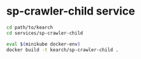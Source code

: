 # sp-crawler-child service

```sh
cd path/to/kearch
cd services/sp-crawler-child

eval $(minikube docker-env)
docker build -t kearch/sp-crawler-child .
```

